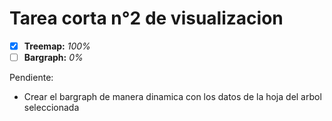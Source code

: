 # Tarea corta n°2 de visualizacion

- [x] **Treemap:** _100%_
- [ ] **Bargraph:** _0%_

Pendiente:
* Crear el bargraph de manera dinamica con los datos de la hoja del arbol seleccionada
